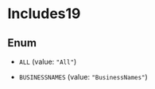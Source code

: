 

# Includes19

## Enum


* `ALL` (value: `"All"`)

* `BUSINESSNAMES` (value: `"BusinessNames"`)



